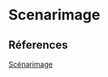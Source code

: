 # Scenarimage

## Réferences 

[Scénarimage](https://tim-montmorency.com/582523-gestion/#/contenus/3_planification/40_scenarimage/)